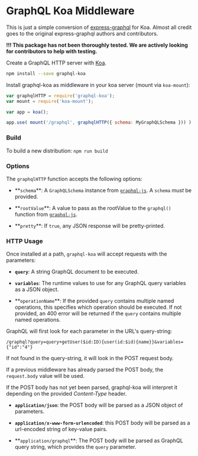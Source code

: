 GraphQL Koa Middleware
======================

This is just a simple conversion of [express-graphql](https://github.com/graphql/express-graphql) for Koa. Almost all credit goes to the original express-graphql authors and contributors.

**!!! This package has not been thoroughly tested. We are actively looking for contributors to help with testing.**

Create a GraphQL HTTP server with [Koa](http://koajs.com).

```sh
npm install --save graphql-koa
```

Install graphql-koa as middleware in your koa server (mount via `koa-mount`\):

```js
var graphqlHTTP = require('graphql-koa');
var mount = require('koa-mount');

var app = koa();

app.use( mount('/graphql', graphqlHTTP({ schema: MyGraphQLSchema })) )
```

### Build

To build a new distribution: `npm run build`

### Options

The `graphqlHTTP` function accepts the following options:

-	\**`schema`\*\*: A `GraphQLSchema` instance from [`graphql-js`](https://github.com/graphql/graphql-js)\. A `schema` *must* be provided.

-	\*\*`rootValue`\*\*: A value to pass as the rootValue to the `graphql()` function from [`graphql-js`](https://github.com/graphql/graphql-js)\.

-	\*\*`pretty`\*\*: If `true`, any JSON response will be pretty-printed.

### HTTP Usage

Once installed at a path, `graphql-koa` will accept requests with the parameters:

-	**`query`**: A string GraphQL document to be executed.

-	**`variables`**: The runtime values to use for any GraphQL query variables as a JSON object.

-	\*\*`operationName`\*\*: If the provided `query` contains multiple named operations, this specifies which operation should be executed. If not provided, an 400 error will be returned if the `query` contains multiple named operations.

GraphQL will first look for each parameter in the URL's query-string:

```
/graphql?query=query+getUser($id:ID){user(id:$id){name}}&variables={"id":"4"}
```

If not found in the query-string, it will look in the POST request body.

If a previous middleware has already parsed the POST body, the `request.body` value will be used.

If the POST body has not yet been parsed, graphql-koa will interpret it depending on the provided *Content-Type* header.

-	**`application/json`**: the POST body will be parsed as a JSON object of parameters.

-	**`application/x-www-form-urlencoded`**: this POST body will be parsed as a url-encoded string of key-value pairs.

-	\*\*`application/graphql`\*\*: The POST body will be parsed as GraphQL query string, which provides the `query` parameter.
